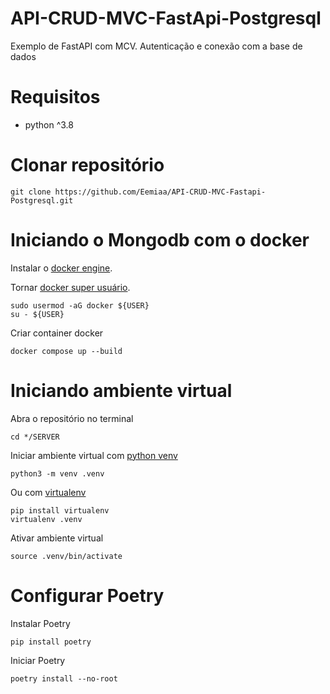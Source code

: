 # API-CRUD-MVC-FastApi-Postgresql
Exemplo de FastAPI com MCV. Autenticação e conexão com a base de dados

# Requisitos #
* python ^3.8

# Clonar repositório #
```
git clone https://github.com/Eemiaa/API-CRUD-MVC-Fastapi-Postgresql.git
```
# Iniciando o Mongodb com o docker #
Instalar o [docker engine](https://docs.docker.com/engine/install/).

Tornar [docker super usuário](https://www.gasparbarancelli.com/post/utilize-o-docker-sem-sudo).
```
sudo usermod -aG docker ${USER}
su - ${USER}
```
Criar container docker 
```
docker compose up --build
```
# Iniciando ambiente virtual #
Abra o repositório no terminal
```
cd */SERVER
```
Iniciar ambiente virtual com [python venv](https://docs.python.org/pt-br/3/library/venv.html)
```
python3 -m venv .venv
```
Ou com [virtualenv](https://virtualenv.pypa.io/en/latest/)
```
pip install virtualenv
virtualenv .venv
```
Ativar ambiente virtual
```
source .venv/bin/activate
```
# Configurar Poetry #
Instalar Poetry
```
pip install poetry
```
Iniciar Poetry
```
poetry install --no-root
```
